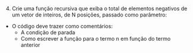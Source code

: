 4. Crie uma função recursiva que exiba o total de elementos negativos de um vetor de inteiros, de N posições, passado como parâmetro:

  - O código deve trazer como comentários:
    - A condição de parada
    - Como escrever a função para o termo n em função do termo anterior
